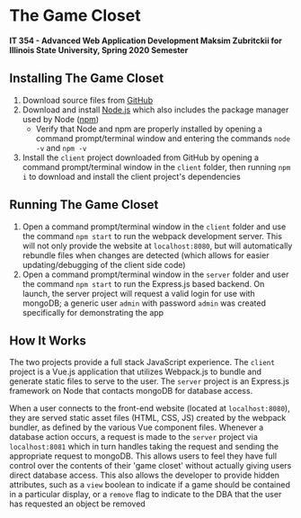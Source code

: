 # The Game Closet

__IT 354 - Advanced Web Application Development 
Maksim Zubritckii for Illinois State University, Spring 2020 Semester__

## Installing The Game Closet

1.  Download source files from [GitHub](https://github.com/TsarGun/TheGameCloset)
2.  Download and install [Node.js](https://nodejs.org/en/download/) which also includes the package manager used by Node ([npm](https://www.npmjs.com/))
    -   Verify that Node and npm are properly installed by opening a command prompt/terminal window and entering the commands `node -v` and `npm -v`
3.  Install the `client` project downloaded from GitHub by opening a command prompt/terminal window in the `client` folder, then running `npm i` to download and install the client project's dependencies

## Running The Game Closet

1.  Open a command prompt/terminal window in the `client` folder and use the command `npm start` to run the webpack development server. This will not only provide the website at `localhost:8080`, but will automatically rebundle files when changes are detected (which allows for easier updating/debugging of the client side code)
2.  Open a command prompt/terminal window in the `server` folder and user the command `npm start` to run the Express.js based backend. On launch, the server project will request a valid login for use with mongoDB; a generic user `admin` with password `admin` was created specifically for demonstrating the app

## How It Works

The two projects provide a full stack JavaScript experience. The `client` project is a Vue.js application that utilizes Webpack.js to bundle and generate static files to serve to the user. The `server` project is an Express.js framework on Node that contacts mongoDB for database access.

When a user connects to the front-end website (located at `localhost:8080`), they are served static asset files (HTML, CSS, JS) created by the webpack bundler, as defined by the various Vue component files. Whenever a database action occurs, a request is made to the `server` project via `localhost:8081` which in turn handles taking the request and sending the appropriate request to mongoDB. This allows users to feel they have full control over the contents of their 'game closet' without actually giving users direct database access. This also allows the developer to provide hidden attributes, such as a `view` boolean to indicate if a game should be contained in a particular display, or a `remove` flag to indicate to the DBA that the user has requested an object be removed
